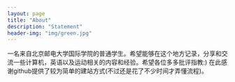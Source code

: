 ```yaml
---
layout: page
title: "About"
description: "Statement" 
header-img: "img/green.jpg"
---
```


一名来自北京邮电大学国际学院的普通学生。希望能够在这个地方记录，分享和交流一些计算机，英语以及运动相关的内容和经验。希望各位多多批评指教:)
在此感谢github提供了较为简单的建站方式(不过还是花了不少时间才弄懂流程)。






